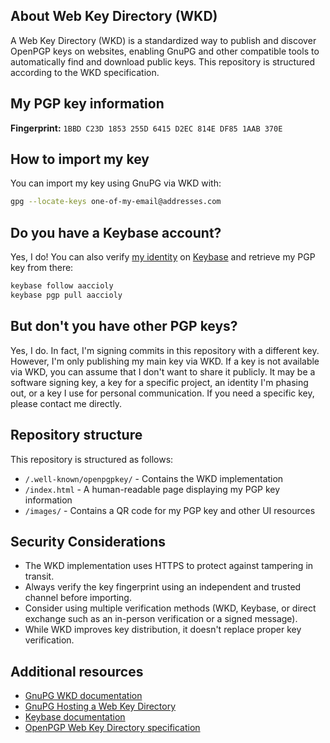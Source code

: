 ## About Web Key Directory (WKD)

A Web Key Directory (WKD) is a standardized way to publish and discover OpenPGP keys on websites, enabling GnuPG and
other compatible tools to automatically find and download public keys. This repository is structured according to the
WKD specification.

## My PGP key information

**Fingerprint:** `1BBD C23D 1853 255D 6415 D2EC 814E DF85 1AAB 370E`

## How to import my key

You can import my key using GnuPG via WKD with:

```sh
gpg --locate-keys one-of-my-email@addresses.com
```

## Do you have a Keybase account?

Yes, I do! You can also verify [my identity](https://keybase.io/aaccioly) on [Keybase](https://keybase.io) and retrieve
my PGP key from there:

```sh
keybase follow aaccioly
keybase pgp pull aaccioly
```

## But don't you have other PGP keys?

Yes, I do. In fact, I'm signing commits in this repository with a different key. However, I'm only publishing my main
key via WKD. If a key is not available via WKD, you can assume that I don't want to share it publicly. It may be a
software signing key, a key for a specific project, an identity I'm phasing out, or a key I use for personal
communication. If you need a specific key, please contact me directly.

## Repository structure

This repository is structured as follows:

- `/.well-known/openpgpkey/` - Contains the WKD implementation
- `/index.html` - A human-readable page displaying my PGP key information
- `/images/` - Contains a QR code for my PGP key and other UI resources

## Security Considerations

- The WKD implementation uses HTTPS to protect against tampering in transit.
- Always verify the key fingerprint using an independent and trusted channel before importing.
- Consider using multiple verification methods (WKD, Keybase, or direct exchange such as an in-person verification or a
signed message).
- While WKD improves key distribution, it doesn't replace proper key verification.

## Additional resources

- [GnuPG WKD documentation](https://wiki.gnupg.org/WKD)
- [GnuPG Hosting a Web Key Directory](https://wiki.gnupg.org/WKDHosting)
- [Keybase documentation](https://book.keybase.io/docs)
- [OpenPGP Web Key Directory specification](https://datatracker.ietf.org/doc/html/draft-koch-openpgp-webkey-service)
